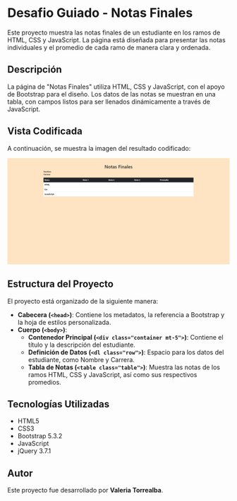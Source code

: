 # Desafio Guiado - Notas Finales

Este proyecto muestra las notas finales de un estudiante en los ramos de HTML, CSS y JavaScript. La página está diseñada para presentar las notas individuales y el promedio de cada ramo de manera clara y ordenada.

## Descripción

La página de "Notas Finales" utiliza HTML, CSS y JavaScript, con el apoyo de Bootstrap para el diseño. Los datos de las notas se muestran en una tabla, con campos listos para ser llenados dinámicamente a través de JavaScript.

## Vista Codificada

A continuación, se muestra la imagen del resultado codificado:

![notasFinales](screenshot/notasFinales.png)

## Estructura del Proyecto

El proyecto está organizado de la siguiente manera:

- **Cabecera (`<head>`)**: Contiene los metadatos, la referencia a Bootstrap y la hoja de estilos personalizada.
- **Cuerpo (`<body>`)**:
  - **Contenedor Principal (`<div class="container mt-5">`)**: Contiene el título y la descripción del estudiante.
  - **Definición de Datos (`<dl class="row">`)**: Espacio para los datos del estudiante, como Nombre y Carrera.
  - **Tabla de Notas (`<table class="table">`)**: Muestra las notas de los ramos HTML, CSS y JavaScript, así como sus respectivos promedios.

## Tecnologías Utilizadas

- HTML5
- CSS3
- Bootstrap 5.3.2
- JavaScript
- jQuery 3.7.1

## Autor

Este proyecto fue desarrollado por **Valeria Torrealba**.